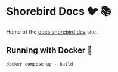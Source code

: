 # Shorebird Docs 🐦 📚

Home of the [docs.shorebird.dev](https://docs.shorebird.dev) site.

## Running with Docker 🐳

```
docker compose up --build
```
